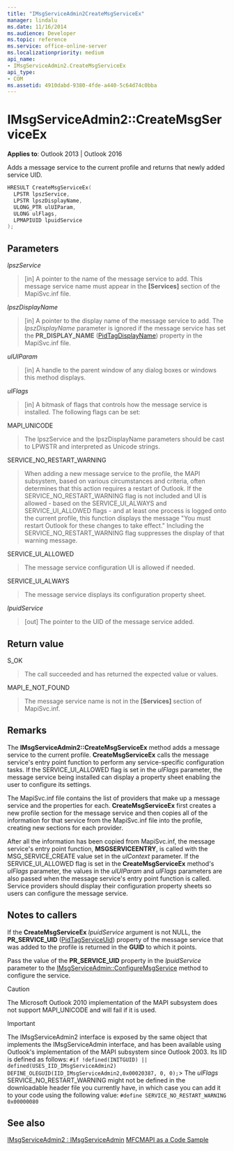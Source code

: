 ```yaml
---
title: "IMsgServiceAdmin2CreateMsgServiceEx" 
manager: lindalu
ms.date: 11/16/2014
ms.audience: Developer
ms.topic: reference
ms.service: office-online-server
ms.localizationpriority: medium
api_name:
- IMsgServiceAdmin2.CreateMsgServiceEx
api_type:
- COM
ms.assetid: 4910dabd-9380-4fde-a440-5c64d74c0bba
---
```


# IMsgServiceAdmin2::CreateMsgServiceEx

**Applies to**: Outlook 2013 | Outlook 2016
  
Adds a message service to the current profile and returns that newly added service UID.
  
```cpp
HRESULT CreateMsgServiceEx(
  LPSTR lpszService,
  LPSTR lpszDisplayName,
  ULONG_PTR ulUIParam,
  ULONG ulFlags, 
  LPMAPIUID lpuidService
);
```

## Parameters

 _lpszService_

> [in] A pointer to the name of the message service to add. This message service name must appear in the **[Services]** section of the MapiSvc.inf file.

 _lpszDisplayName_

> [in] A pointer to the display name of the message service to add. The _lpszDisplayName_ parameter is ignored if the message service has set the **PR_DISPLAY_NAME** ([PidTagDisplayName](pidtagdisplayname-canonical-property.md)) property in the MapiSvc.inf file.

 _ulUIParam_

> [in] A handle to the parent window of any dialog boxes or windows this method displays.

 _ulFlags_

> [in] A bitmask of flags that controls how the message service is installed. The following flags can be set:

MAPI_UNICODE

> The lpszService and the lpszDisplayName parameters should be cast to LPWSTR and interpreted as Unicode strings.

SERVICE_NO_RESTART_WARNING

> When adding a new message service to the profile, the MAPI subsystem, based on various circumstances and criteria, often determines that this action requires a restart of Outlook. If the SERVICE_NO_RESTART_WARNING flag is not included and UI is allowed - based on the SERVICE_UI_ALWAYS and SERVICE_UI_ALLOWED flags - and at least one process is logged onto the current profile, this function displays the message "You must restart Outlook for these changes to take effect." Including the SERVICE_NO_RESTART_WARNING flag suppresses the display of that warning message.

SERVICE_UI_ALLOWED

> The message service configuration UI is allowed if needed.

SERVICE_UI_ALWAYS

> The message service displays its configuration property sheet.

 _lpuidService_

> [out] The pointer to the UID of the message service added.

## Return value

S_OK

> The call succeeded and has returned the expected value or values.

MAPI_E_NOT_FOUND

> The message service name is not in the **[Services]** section of MapiSvc.inf.

## Remarks

The **IMsgServiceAdmin2::CreateMsgServiceEx** method adds a message service to the current profile. **CreateMsgServiceEx** calls the message service's entry point function to perform any service-specific configuration tasks. If the SERVICE_UI_ALLOWED flag is set in the _ulFlags_ parameter, the message service being installed can display a property sheet enabling the user to configure its settings.

The MapiSvc.inf file contains the list of providers that make up a message service and the properties for each. **CreateMsgServiceEx** first creates a new profile section for the message service and then copies all of the information for that service from the MapiSvc.inf file into the profile, creating new sections for each provider.

After all the information has been copied from MapiSvc.inf, the message service's entry point function, **MSGSERVICEENTRY**, is called with the MSG_SERVICE_CREATE value set in the _ulContext_ parameter. If the SERVICE_UI_ALLOWED flag is set in the **CreateMsgServiceEx** method's _ulFlags_ parameter, the values in the _ulUIParam_ and _ulFlags_ parameters are also passed when the message service's entry point function is called. Service providers should display their configuration property sheets so users can configure the message service.

## Notes to callers

If the **CreateMsgServiceEx** _lpuidService_ argument is not NULL, the **PR_SERVICE_UID** ([PidTagServiceUid](pidtagserviceuid-canonical-property.md)) property of the message service that was added to the profile is returned in the **GUID** to which it points.

Pass the value of the **PR_SERVICE_UID** property in the _lpuidService_ parameter to the [IMsgServiceAdmin::ConfigureMsgService](imsgserviceadmin-configuremsgservice.md) method to configure the service.

> [!CAUTION]
> The Microsoft Outlook 2010 implementation of the MAPI subsystem does not support MAPI_UNICODE and will fail if it is used.

> [!IMPORTANT]
> The IMsgServiceAdmin2 interface is exposed by the same object that implements the IMsgServiceAdmin interface, and has been available using Outlook's implementation of the MAPI subsystem since Outlook 2003. Its IID is defined as follows:
> `#if !defined(INITGUID) || defined(USES_IID_IMsgServiceAdmin2)`
> `DEFINE_OLEGUID(IID_IMsgServiceAdmin2,0x00020387, 0, 0);`> The _ulFlags_ SERVICE_NO_RESTART_WARNING might not be defined in the downloadable header file you currently have, in which case you can add it to your code using the following value: 
> `#define SERVICE_NO_RESTART_WARNING 0x00000080`
  
## See also

[IMsgServiceAdmin2 : IMsgServiceAdmin](imsgserviceadmin2imsgserviceadmin.md)
[MFCMAPI as a Code Sample](mfcmapi-as-a-code-sample.md)
